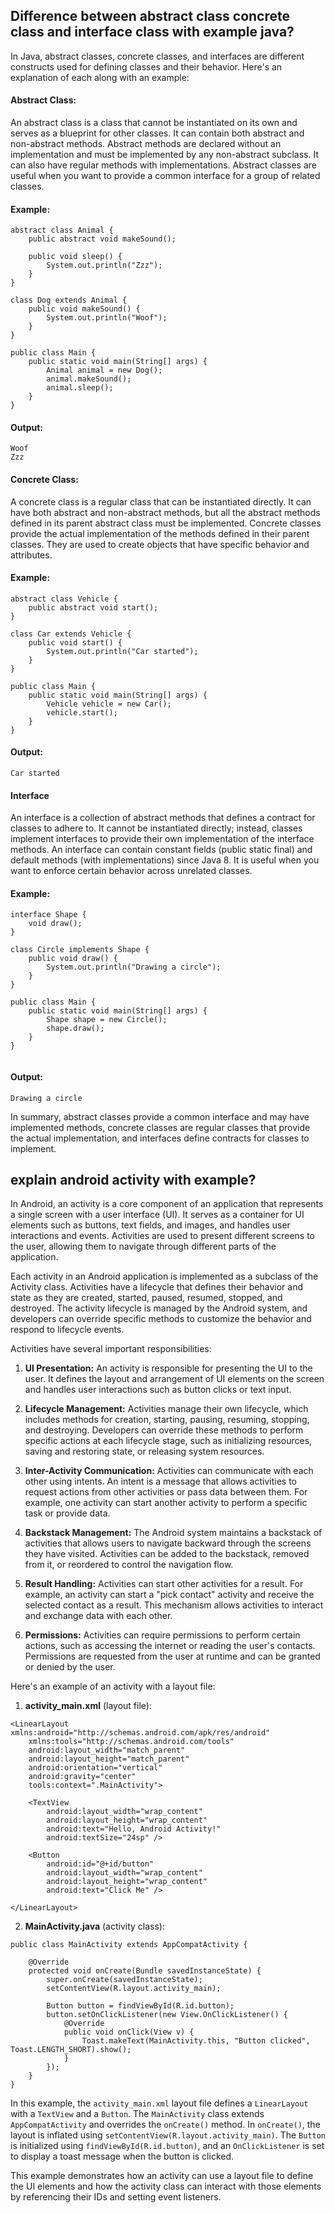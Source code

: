 ## Difference between abstract class concrete class and interface class with example java?



In Java, abstract classes, concrete classes, and interfaces are different constructs used for defining classes and their behavior. Here's an explanation of each along with an example:

#### Abstract Class:

<!-- An abstract class is a class that cannot be instantiated on its own and serves as a blueprint for other classes.
It can contain both abstract and non-abstract methods.
Abstract methods are declared without an implementation and must be implemented by any non-abstract subclass.
It can also have regular methods with implementations.
Abstract classes are useful when you want to provide a common interface for a group of related classes. -->
An abstract class is a class that cannot be instantiated on its own and serves as a blueprint for other classes. It can contain both abstract and non-abstract methods. Abstract methods are declared without an implementation and must be implemented by any non-abstract subclass. It can also have regular methods with implementations. Abstract classes are useful when you want to provide a common interface for a group of related classes.

#### Example:

```
abstract class Animal {
    public abstract void makeSound();
    
    public void sleep() {
        System.out.println("Zzz");
    }
}

class Dog extends Animal {
    public void makeSound() {
        System.out.println("Woof");
    }
}

public class Main {
    public static void main(String[] args) {
        Animal animal = new Dog();
        animal.makeSound();
        animal.sleep();
    }
}
```
#### Output:
```
Woof
Zzz
```

#### Concrete Class:

A concrete class is a regular class that can be instantiated directly. It can have both abstract and non-abstract methods, but all the abstract methods defined in its parent abstract class must be implemented. Concrete classes provide the actual implementation of the methods defined in their parent classes. They are used to create objects that have specific behavior and attributes.

#### Example:


```
abstract class Vehicle {
    public abstract void start();
}

class Car extends Vehicle {
    public void start() {
        System.out.println("Car started");
    }
}

public class Main {
    public static void main(String[] args) {
        Vehicle vehicle = new Car();
        vehicle.start();
    }
}

```
#### Output:
```
Car started

```

#### Interface

An interface is a collection of abstract methods that defines a contract for classes to adhere to. It cannot be instantiated directly; instead, classes implement interfaces to provide their own implementation of the interface methods. An interface can contain constant fields (public static final) and default methods (with implementations) since Java 8. It is useful when you want to enforce certain behavior across unrelated classes.

#### Example:



```
interface Shape {
    void draw();
}

class Circle implements Shape {
    public void draw() {
        System.out.println("Drawing a circle");
    }
}

public class Main {
    public static void main(String[] args) {
        Shape shape = new Circle();
        shape.draw();
    }
}


```
#### Output:
```
Drawing a circle
```
In summary, abstract classes provide a common interface and may have implemented methods, concrete classes are regular classes that provide the actual implementation, and interfaces define contracts for classes to implement.

## explain android activity with example?
In Android, an activity is a core component of an application that represents a single screen with a user interface (UI). It serves as a container for UI elements such as buttons, text fields, and images, and handles user interactions and events. Activities are used to present different screens to the user, allowing them to navigate through different parts of the application.

Each activity in an Android application is implemented as a subclass of the Activity class. Activities have a lifecycle that defines their behavior and state as they are created, started, paused, resumed, stopped, and destroyed. The activity lifecycle is managed by the Android system, and developers can override specific methods to customize the behavior and respond to lifecycle events.

Activities have several important responsibilities:

1. **UI Presentation:** An activity is responsible for presenting the UI to the user. It defines the layout and arrangement of UI elements on the screen and handles user interactions such as button clicks or text input.

2. **Lifecycle Management:** Activities manage their own lifecycle, which includes methods for creation, starting, pausing, resuming, stopping, and destroying. Developers can override these methods to perform specific actions at each lifecycle stage, such as initializing resources, saving and restoring state, or releasing system resources.

3. **Inter-Activity Communication:** Activities can communicate with each other using intents. An intent is a message that allows activities to request actions from other activities or pass data between them. For example, one activity can start another activity to perform a specific task or provide data.

4. **Backstack Management:** The Android system maintains a backstack of activities that allows users to navigate backward through the screens they have visited. Activities can be added to the backstack, removed from it, or reordered to control the navigation flow.

5. **Result Handling:** Activities can start other activities for a result. For example, an activity can start a "pick contact" activity and receive the selected contact as a result. This mechanism allows activities to interact and exchange data with each other.

6. **Permissions:** Activities can require permissions to perform certain actions, such as accessing the internet or reading the user's contacts. Permissions are requested from the user at runtime and can be granted or denied by the user.

Here's an example of an activity with a layout file:
1. **activity_main.xml** (layout file):
```
<LinearLayout xmlns:android="http://schemas.android.com/apk/res/android"
    xmlns:tools="http://schemas.android.com/tools"
    android:layout_width="match_parent"
    android:layout_height="match_parent"
    android:orientation="vertical"
    android:gravity="center"
    tools:context=".MainActivity">

    <TextView
        android:layout_width="wrap_content"
        android:layout_height="wrap_content"
        android:text="Hello, Android Activity!"
        android:textSize="24sp" />

    <Button
        android:id="@+id/button"
        android:layout_width="wrap_content"
        android:layout_height="wrap_content"
        android:text="Click Me" />

</LinearLayout>
```
2. **MainActivity.java** (activity class):
```
public class MainActivity extends AppCompatActivity {

    @Override
    protected void onCreate(Bundle savedInstanceState) {
        super.onCreate(savedInstanceState);
        setContentView(R.layout.activity_main);

        Button button = findViewById(R.id.button);
        button.setOnClickListener(new View.OnClickListener() {
            @Override
            public void onClick(View v) {
                Toast.makeText(MainActivity.this, "Button clicked", Toast.LENGTH_SHORT).show();
            }
        });
    }
}
```
In this example, the `activity_main.xml` layout file defines a `LinearLayout` with a `TextView` and a `Button`. The `MainActivity` class extends `AppCompatActivity` and overrides the `onCreate()` method. In `onCreate()`, the layout is inflated using `setContentView(R.layout.activity_main)`. The `Button` is initialized using `findViewById(R.id.button)`, and an `OnClickListener` is set to display a toast message when the button is clicked.

This example demonstrates how an activity can use a layout file to define the UI elements and how the activity class can interact with those elements by referencing their IDs and setting event listeners.


<!-- ## What is the difference between Serializable and Parcelable?
Both Serializable and Parcelable are interfaces used to marshal Java objects into another representation. The main difference between the two is that Parcelable is faster than Serializable but requires more work to implement. Parcelable also does not use reflection to read and write the values, which can be a significant performance improvement. -->
